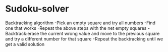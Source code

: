 # Sudoku-solver
Backtracking algorithm
-Pick an empty square and try all numbers
-Find one that works
-Repeat the above steps with the net empty squares
-Backtrack:erase the current wrong value and move to the previous square and try a different number for that square
-Repeat the backtracking until we get a valid solution